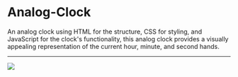 # Analog-Clock
An analog clock using HTML for the structure, CSS for styling, and JavaScript for the clock's functionality, this analog clock provides a visually appealing representation of the current hour, minute, and second hands.
<hr>
<img src=project3>
